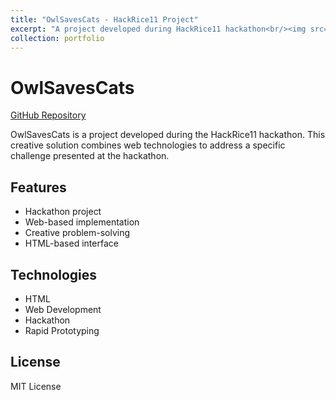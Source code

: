 ```yaml
---
title: "OwlSavesCats - HackRice11 Project"
excerpt: "A project developed during HackRice11 hackathon<br/><img src='/images/owlsavescats.png'>"
collection: portfolio
---
```


# OwlSavesCats

[GitHub Repository](https://github.com/chenyuan99/OwlSavesCats)

OwlSavesCats is a project developed during the HackRice11 hackathon. This creative solution combines web technologies to address a specific challenge presented at the hackathon.

## Features
- Hackathon project
- Web-based implementation
- Creative problem-solving
- HTML-based interface

## Technologies
- HTML
- Web Development
- Hackathon
- Rapid Prototyping

## License
MIT License
